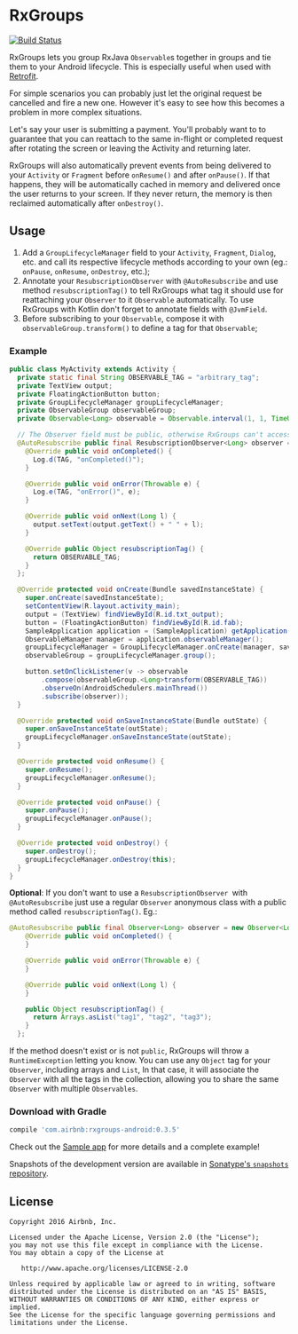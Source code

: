 # RxGroups

[![Build Status](https://travis-ci.org/airbnb/DeepLinkDispatch.svg)](https://travis-ci.org/airbnb/RxGroups)

RxGroups lets you group RxJava `Observable`s together in groups and tie them to your Android lifecycle.
This is especially useful when used with [Retrofit](https://github.com/square/retrofit).

For simple scenarios you can probably just let the original request be cancelled and fire a new one.
However it's easy to see how this becomes a problem in more complex situations.

Let's say your user is submitting a payment. You'll probably want to to guarantee that you can reattach
to the same in-flight or completed request after rotating the screen or leaving the Activity and
returning later.

RxGroups will also automatically prevent events from being delivered to your `Activity` or `Fragment`
before `onResume()` and after `onPause()`. If that happens, they will be automatically cached in memory
and delivered once the user returns to your screen. If they never return, the memory is then reclaimed
automatically after `onDestroy()`.

## Usage

1. Add a `GroupLifecycleManager` field to your `Activity`, `Fragment`, `Dialog`, etc. and call its respective lifecycle methods according to your own (eg.: `onPause`, `onResume`, `onDestroy`, etc.);
2. Annotate your `ResubscriptionObserver` with `@AutoResubscribe` and use method `resubscriptionTag()` to tell RxGroups what tag it should use for reattaching your `Observer` to it `Observable` automatically. To use RxGroups with Kotlin don't forget to annotate fields with `@JvmField`. 
3. Before subscribing to your `Observable`, compose it with `observableGroup.transform()` to define a tag for that `Observable`;

### Example

```java
public class MyActivity extends Activity {
  private static final String OBSERVABLE_TAG = "arbitrary_tag";
  private TextView output;
  private FloatingActionButton button;
  private GroupLifecycleManager groupLifecycleManager;
  private ObservableGroup observableGroup;
  private Observable<Long> observable = Observable.interval(1, 1, TimeUnit.SECONDS);

  // The Observer field must be public, otherwise RxGroups can't access it
  @AutoResubscribe public final ResubscriptionObserver<Long> observer = new ResubscriptionObserver<Long>() {
    @Override public void onCompleted() {
      Log.d(TAG, "onCompleted()");
    }

    @Override public void onError(Throwable e) {
      Log.e(TAG, "onError()", e);
    }

    @Override public void onNext(Long l) {
      output.setText(output.getText() + " " + l);
    }

    @Override public Object resubscriptionTag() {
      return OBSERVABLE_TAG;
    }
  };

  @Override protected void onCreate(Bundle savedInstanceState) {
    super.onCreate(savedInstanceState);
    setContentView(R.layout.activity_main);
    output = (TextView) findViewById(R.id.txt_output);
    button = (FloatingActionButton) findViewById(R.id.fab);
    SampleApplication application = (SampleApplication) getApplication();
    ObservableManager manager = application.observableManager();
    groupLifecycleManager = GroupLifecycleManager.onCreate(manager, savedInstanceState, this);
    observableGroup = groupLifecycleManager.group();

    button.setOnClickListener(v -> observable
        .compose(observableGroup.<Long>transform(OBSERVABLE_TAG))
        .observeOn(AndroidSchedulers.mainThread())
        .subscribe(observer));
  }

  @Override protected void onSaveInstanceState(Bundle outState) {
    super.onSaveInstanceState(outState);
    groupLifecycleManager.onSaveInstanceState(outState);
  }

  @Override protected void onResume() {
    super.onResume();
    groupLifecycleManager.onResume();
  }

  @Override protected void onPause() {
    super.onPause();
    groupLifecycleManager.onPause();
  }

  @Override protected void onDestroy() {
    super.onDestroy();
    groupLifecycleManager.onDestroy(this);
  }
}
```

**Optional**: If you don't want to use a `ResubscriptionObserver `with `@AutoResubscribe` just use a
regular `Observer` anonymous class with a public method called `resubscriptionTag()`. Eg.:

```java
@AutoResubscribe public final Observer<Long> observer = new Observer<Long>() {
    @Override public void onCompleted() {
    }

    @Override public void onError(Throwable e) {
    }

    @Override public void onNext(Long l) {
    }

    public Object resubscriptionTag() {
      return Arrays.asList("tag1", "tag2", "tag3");
    }
  };
```

If the method doesn't exist or is not `public`, RxGroups will throw a `RuntimeException` letting you know.
You can use any `Object` tag for your `Observer`, including arrays and `List`, In that case, it will
associate the `Observer` with all the tags in the collection, allowing you to share the same
`Observer` with multiple `Observables`.

### Download with Gradle

```groovy
compile 'com.airbnb:rxgroups-android:0.3.5'
```

Check out the [Sample app](https://github.com/airbnb/RxGroups/blob/master/sample/src/main/java/com/airbnb/rxgroups/MainActivity.java) for more details and a complete example!

Snapshots of the development version are available in
[Sonatype's `snapshots` repository](https://oss.sonatype.org/content/repositories/snapshots/).

License
--------

    Copyright 2016 Airbnb, Inc.

    Licensed under the Apache License, Version 2.0 (the "License");
    you may not use this file except in compliance with the License.
    You may obtain a copy of the License at

       http://www.apache.org/licenses/LICENSE-2.0

    Unless required by applicable law or agreed to in writing, software
    distributed under the License is distributed on an "AS IS" BASIS,
    WITHOUT WARRANTIES OR CONDITIONS OF ANY KIND, either express or implied.
    See the License for the specific language governing permissions and
    limitations under the License.


 [1]: http://airbnb.github.io/airbnb/AirMapView/
